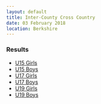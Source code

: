 ```yaml
---
layout: default
title: Inter-County Cross Country
date: 03 February 2018
location: Berkshire
---
```


<div class="panel panel-info">
    <div class="panel-heading">
        <h3 class="panel-title">Results</h3>
    </div>
    <div class="panel-body">
        <ul>
            <li><a href="/files/events/17-18/2017-02-03-inter-county-cross-country/South-East-Schools-Cross-Country-Championships-results-2018-U15-Girls.pdf">U15 Girls</a></li>
            <li><a href="/files/events/17-18/2017-02-03-inter-county-cross-country/South-East-Schools-Cross-Country-Championships-results-2018-U15-Boys.pdf">U15 Boys</a></li>
            <li><a href="/files/events/17-18/2017-02-03-inter-county-cross-country/South-East-Schools-Cross-Country-Championships-results-2018-U17-Girls.pdf">U17 Girls</a></li>
            <li><a href="/files/events/17-18/2017-02-03-inter-county-cross-country/South-East-Schools-Cross-Country-Championships-results-2018-U17-Boys.pdf">U17 Boys</a></li>
            <li><a href="/files/events/17-18/2017-02-03-inter-county-cross-country/South-East-Schools-Cross-Country-Championships-results-2018-U19-Girls.pdf">U19 Girls</a></li>
            <li><a href="/files/events/17-18/2017-02-03-inter-county-cross-country/South-East-Schools-Cross-Country-Championships-results-2018-U19-Boys.pdf">U19 Boys</a></li>
        </ul>
    </div>
</div>